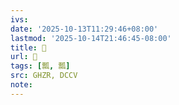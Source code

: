 ```yaml
---
ivs:
date: '2025-10-13T11:29:46+08:00'
lastmod: '2025-10-14T21:46:45-08:00'
title: 󰣀
url: 󰣀
tags: [瓢, 瓢]
src: GHZR, DCCV
note:
---
```

